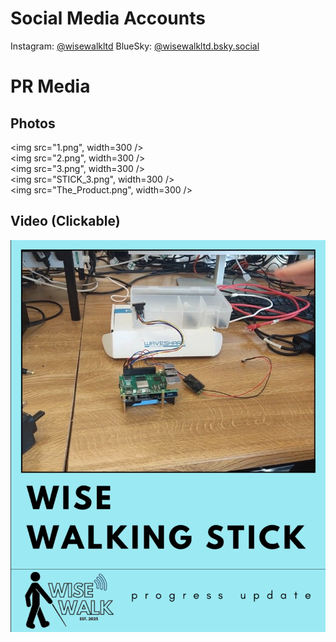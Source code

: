 # Social Media Accounts
Instagram: [@wisewalkltd](https://www.instagram.com/wisewalkltd/?igsh=NWcyZjd4endsZ3E3#)
BlueSky: [@wisewalkltd.bsky.social](https://bsky.app/profile/did:plc:tpbgblyr65ur2melblc5aokd)

# PR Media

## Photos
<img src="1.png", width=300 />  
<img src="2.png", width=300 />  
<img src="3.png", width=300 />  
<img src="STICK_3.png", width=300 />  
<img src="The_Product.png", width=300 />  

## Video (Clickable)
[![Watch this video on YouTube](thumbnail.png)](https://youtube.com/shorts/KGUc61me2IE)
